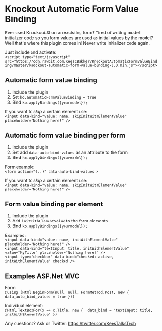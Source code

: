 # Knockout Automatic Form Value Binding
Ever used KnockoutJS on an excisting form? Tired of writing model initializer code so you form values are used as initial values by the model? Well that's where this plugin comes in! Never write initializer code again.

Just include and activate:<br/>
`<script type="text/javascript" src="https://cdn.rawgit.com/KeesCBakker/KnockoutAutomaticFormValueBinding/master/knockout-automatic-form-value-binding-1.0.min.js"></script>`

## Automatic form value binding
1. Include the plugin
2. Set `ko.automaticFormValueBinding = true;`
3. Bind `ko.applyBindings({yourmodel});`

If you want to _skip_ a certain element use:<br/>
`<input data-bind="value: name, skipInitWithElementValue" placeholder="Nothing here!" />` <br/>

## Automatic form value binding per form
1. Include the plugin
2. Set add `data-auto-bind-values` as an attribute to the form
3. Bind `ko.applyBindings({yourmodel});`

Form example: <br/>
`<form action="{..}" data-auto-bind-values >`

If you want to _skip_ a certain element use: <br/>
`<input data-bind="value: name, skipInitWithElementValue" placeholder="Nothing here!" />` <br/>

## Form value binding per element
1. Include the plugin
2. Add `initWithElementValue` to the form elements
3. Bind `ko.applyBindings({yourmodel});`

Examples:<br/>
`<input data-bind="value: name, initWithElementValue" placeholder="Nothing here!" />` <br/>
`<input data-bind="textInput: title, initWithElementValue" value="MyTitle" placeholder="Nothing here!" />` <br/>
`<input type="checkbox" data-bind="checked: active, initWithElementValue" checked />` <br/>

## Examples ASP.Net MVC
Form<br/>
`@using (Html.BeginForm(null, null, FormMethod.Post, new { data_auto_bind_values = true }))` 

Individual element:<br/>
`@Html.TextBoxFor(x => x.Title, new {  data_bind = "textInput: title, initWithElementValue" })`

Any questions? Ask on Twitter: https://twitter.com/KeesTalksTech
